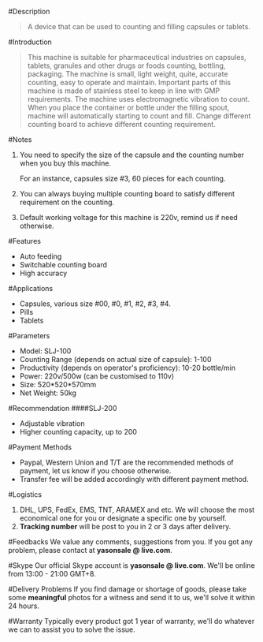 #Description
> A device that can be used to counting and filling capsules or tablets.

#Introduction
> This machine is suitable for pharmaceutical industries on capsules, tablets, granules and other drugs or foods counting, bottling, packaging. The machine is small, light weight, quite, accurate counting, easy to operate and maintain. Important parts of this machine is made of stainless steel to keep in line with GMP requirements. The machine uses electromagnetic vibration to count. When you place the container or bottle under the filling spout, machine will automatically starting to count and fill. Change different counting board to achieve different counting requirement.

#Notes
1. You need to specify the size of the capsule and the counting number when you buy this machine.

   For an instance, capsules size #3, 60 pieces for each counting.
2. You can always buying multiple counting board to satisfy different requirement on the counting.
3. Default working voltage for this machine is 220v, remind us if need otherwise.


#Features
- Auto feeding
- Switchable counting board
- High accuracy 

#Applications
- Capsules, various size #00, #0, #1, #2, #3, #4.
- Pills
- Tablets

#Parameters
- Model: SLJ-100
- Counting Range (depends on actual size of capsule): 1-100
- Productivity (depends on operator's proficiency): 10-20 bottle/min
- Power: 220v/500w (can be customised to 110v)
- Size: 520\*520\*570mm
- Net Weight: 50kg

#Recommendation
####SLJ-200
- Adjustable vibration
- Higher counting capacity, up to 200

#Payment Methods
- Paypal, Western Union and T/T are the recommended methods of payment, let us know if you choose otherwise.
- Transfer fee will be added accordingly with different payment method.
 
#Logistics
1. DHL, UPS, FedEx, EMS, TNT, ARAMEX and etc. We will choose the most economical one for you or designate a specific one by yourself.
2. **Tracking number** will be post to you in 2 or 3 days after delivery.
 
#Feedbacks
We value any comments, suggestions from you. If you got any problem, please contact at **yasonsale @ live.com**.

#Skype
Our official Skype account is **yasonsale @ live.com**. We'll be online from 13:00 - 21:00 GMT+8.

#Delivery Problems
If you find damage or shortage of goods, please take some **meaningful** photos for a witness and send it to us, we'll solve it within 24 hours.

#Warranty
Typically every product got 1 year of warranty, we'll do whatever we can to assist you to solve the issue.